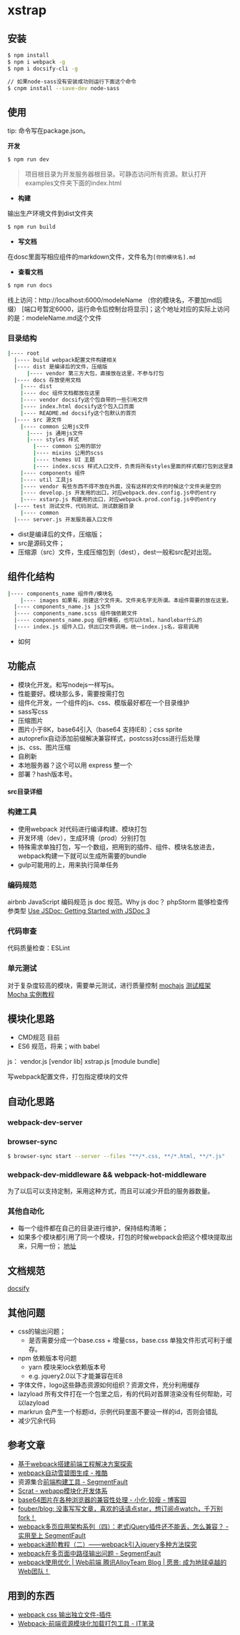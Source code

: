 # xstrap

## 安装
```bash
$ npm install 
$ npm i webpack -g
$ npm i docsify-cli -g

// 如果node-sass没有安装成功则运行下面这个命令
$ cnpm install --save-dev node-sass
```

## 使用
tip: 命令写在package.json。

 **开发**
```bash
$ npm run dev
```
> 项目根目录为开发服务器根目录。可静态访问所有资源。默认打开examples文件夹下面的index.html

- **构建**

输出生产环境文件到dist文件夹
```bash
$ npm run build
```

- **写文档**

在dosc里面写相应组件的markdown文件，文件名为<code>[你的模块名].md</code>

- **查看文档**
```bash
$ npm run docs
```
线上访问：http://localhost:6000/modeleName （你的模块名，不要加md后缀） [端口号暂定6000，运行命令后控制台将显示]；这个地址对应的实际上访问的是：modeleName.md这个文件

### 目录结构 
```bash
|---- root
  |---- build webpack配置文件构建相关
  |---- dist 是编译后的文件，压缩版
      |---- vendor 第三方大包，直接放在这里，不参与打包
  |---- docs 存放使用文档
    |---- dist
    |---- doc 组件文档都放在这里
    |---- vendor docsify这个包自带的一些引用文件
    |---- index.html docsify这个包入口页面
    |---- README.md docsify这个包默认的首页
  |---- src 源文件
    |---- common 公用js文件
      |---- js 通用js文件
      |---- styles 样式
        |---- common 公用的部分
        |---- mixins 公用的scss
        |---- themes UI 主题
        |---- index.scss 样式入口文件，负责将所有styles里面的样式都打包到这里面
    |---- components 组件
    |---- util 工具js
    |---- vendor 有些东西不得不放在外面，没有这样的文件的时候这个文件夹是空的
    |---- develop.js 开发用的出口，对应webpack.dev.config.js中的entry
    |---- xstarp.js 构建用的出口，对应webpack.prod.config.js中的entry
  |---- test 测试文件、代码测试、测试数据目录
    |---- common 
  |---- server.js 开发服务器入口文件
```
- dist是编译后的文件，压缩版； 
- src是源码文件；
- 压缩源（src）文件，生成压缩包到（dest），dest一般和src配对出现。


## 组件化结构
```bash
|---- components_name 组件件/模块名
	|---- images 如果有，则建这个文件夹。文件夹名字无所谓。本组件需要的放在这里。
  |---- components_name.js js文件
  |---- components_name.scss 组件强依赖文件 
  |---- components_name.pug 组件模板，也可以html，handlebar什么的
  |---- index.js 组件入口，供出口文件调用。统一index.js名，容易调用
```


- 如何

## 功能点
- 模块化开发。和写nodejs一样写js。
- 性能要好。模块那么多，需要按需打包
- 组件化开发，一个组件的js、css、模版最好都在一个目录维护
- sass写css
- 压缩图片
- 图片小于8K，base64引入（base64 支持IE8）；css sprite
- autoprefix自动添加前缀解决兼容样式，postcss对css进行后处理
- js、css、图片压缩
- 自刷新 
- 本地服务器？这个可以用 express 整一个
- 部署？hash版本号。

#### src目录详细

### 构建工具
- 使用webpack 对代码进行编译构建、模块打包
- 开发环境（dev），生成环境（prod）分别打包
- 特殊需求单独打包，写一个数组，把用到的插件、组件、模块名放进去，webpack构建一下就可以生成所需要的bundle
- gulp可能用的上，用来执行简单任务

### 编码规范
airbnb JavaScript 编码规范
js doc 规范。Why js doc？ phpStorm 能够检查传参类型
[Use JSDoc: Getting Started with JSDoc 3](http://usejsdoc.org/about-getting-started.html#getting-started)

### 代码审查
代码质量检查：ESLint

### 单元测试
对于复杂度较高的模块，需要单元测试，进行质量控制
[mochajs](https://mochajs.org/)
[测试框架 Mocha 实例教程](http://www.ruanyifeng.com/blog/2015/12/a-mocha-tutorial-of-examples.html)

## 模块化思路
- CMD规范 目前
- ES6 规范，将来；with babel

js：
vendor.js [vendor lib]
xstrap.js [module bundle]

写webpack配置文件，打包指定模块的文件

## 自动化思路
### webpack-dev-server
### browser-sync
```bash
$ browser-sync start --server --files "**/*.css, **/*.html, **/*.js"
```
### webpack-dev-middleware && webpack-hot-middleware
为了以后可以支持定制，采用这种方式，而且可以减少开启的服务器数量。

### 其他自动化


- 每一个组件都在自己的目录进行维护，保持结构清晰；
- 如果多个模块都引用了同一个模块，打包的时候webpack会把这个模块提取出来，只用一份；
[地址](http://www.zcfy.cc/article/getting-started-with-webpack-2-thinking-in-code-2110.html)

## 文档规范
[docsify](https://docsify.js.org/)


## 其他问题
- css的输出问题；
    - 是否需要分成一个base.css + 增量css，base.css 单独文件形式可利于缓存。
- npm 依赖版本号问题
    - yarn 模块来lock依赖版本号
    - e.g. jquery2.0以下才能兼容在IE8
- 字体文件，logo这些静态资源如何组织？资源文件，充分利用缓存
- lazyload 所有文件打在一个包里之后，有的代码对首屏渲染没有任何帮助，可以lazyload
- markrun 会产生一个标题id，示例代码里面不要设一样的id，否则会错乱
- 减少冗余代码

## 参考文章
- [基于webpack搭建前端工程解决方案探索](https://github.com/chemdemo/chemdemo.github.io/issues/10)
- [webpack自动雪碧图生成 - 推酷](http://www.tuicool.com/articles/YZfeeu7)
- 资源集合[前端构建工具 - SegmentFault](https://segmentfault.com/bookmark/1230000007618309)
- [Scrat - webapp模块化开发体系](http://scrat.io/#!/index)
- [base64图片在各种浏览器的兼容性处理 - 小化·较瘦 - 博客园  ](http://www.cnblogs.com/murphyzhou/p/base64-image-compatible.html)
- [fouber/blog: 没事写写文章，喜欢的话请点star，想订阅点watch，千万别fork！](https://github.com/fouber/blog)
- [webpack多页应用架构系列（四）：老式jQuery插件还不能丢，怎么兼容？ - 实用至上 SegmentFault  ](https://segmentfault.com/a/1190000006887523#articleHeader8)
- [webpack进阶教程（二）——webpack引入jquery多种方法探究](https://segmentfault.com/a/1190000007249293)
- [webpack在多页面中路径输出问题 - SegmentFault](https://segmentfault.com/q/1010000002607794)
- [webpack使用优化 | Web前端 腾讯AlloyTeam Blog | 愿景: 成为地球卓越的Web团队！](http://www.alloyteam.com/2016/01/webpack-use-optimization/)

## 用到的东西
- [webpack css 输出独立文件-插件](https://github.com/webpack/extract-text-webpack-plugin)
- [Webpack-前端资源模块化加载打包工具 - IT笔录](https://itbilu.com/nodejs/npm/Vy6BnJkY-.html)



